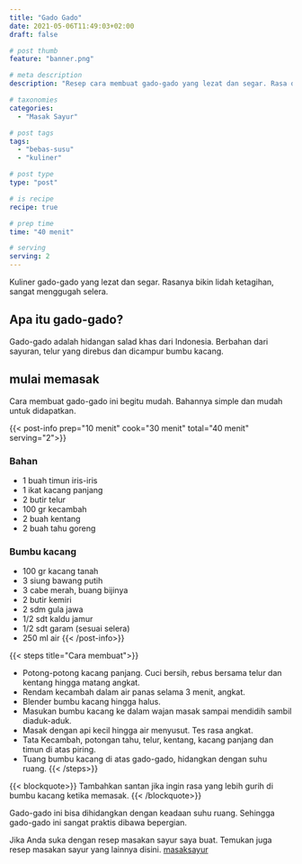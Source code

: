```yaml
---
title: "Gado Gado"
date: 2021-05-06T11:49:03+02:00
draft: false

# post thumb
feature: "banner.png"

# meta description
description: "Resep cara membuat gado-gado yang lezat dan segar. Rasa dari gado-gado ini membuat lidah ketagihan."

# taxonomies
categories:
  - "Masak Sayur"

# post tags
tags:
  - "bebas-susu"
  - "kuliner"

# post type
type: "post"

# is recipe
recipe: true

# prep time
time: "40 menit"

# serving
serving: 2
---
```

Kuliner gado-gado yang lezat dan segar. Rasanya bikin lidah ketagihan, sangat menggugah selera.

## Apa itu gado-gado?

Gado-gado adalah hidangan salad khas dari Indonesia. Berbahan dari sayuran, telur yang direbus dan dicampur bumbu kacang.

## mulai memasak

Cara membuat gado-gado ini begitu mudah. Bahannya simple dan mudah untuk didapatkan.

{{< post-info prep="10 menit" cook="30 menit" total="40 menit" serving="2">}}

### Bahan

-   1 buah timun iris-iris
-   1 ikat kacang panjang
-   2 butir telur
-   100 gr kecambah
-   2 buah kentang
-   2 buah tahu goreng

### Bumbu kacang

-   100 gr kacang tanah
-   3 siung bawang putih
-   3 cabe merah, buang bijinya
-   2 butir kemiri
-   2 sdm gula jawa
-   1/2 sdt kaldu jamur
-   1/2 sdt garam (sesuai selera)
-   250 ml air
{{< /post-info>}}

{{< steps title="Cara membuat">}}
-   Potong-potong kacang panjang. Cuci bersih, rebus bersama telur dan kentang hingga matang angkat.
-   Rendam kecambah dalam air panas selama 3 menit, angkat.
-   Blender bumbu kacang hingga halus.
-   Masukan bumbu kacang ke dalam wajan masak sampai mendidih sambil diaduk-aduk.
-   Masak dengan api kecil hingga air menyusut. Tes rasa angkat.
-   Tata Kecambah, potongan tahu, telur, kentang, kacang panjang dan timun di atas piring.
-   Tuang bumbu kacang di atas gado-gado, hidangkan dengan suhu ruang.
{{< /steps>}}

{{< blockquote>}}
Tambahkan santan jika ingin rasa yang lebih gurih di bumbu kacang ketika memasak.
{{< /blockquote>}}

Gado-gado ini bisa dihidangkan dengan keadaan suhu ruang. Sehingga gado-gado ini sangat praktis dibawa bepergian.

Jika Anda suka dengan resep masakan sayur saya buat. Temukan juga resep masakan sayur yang lainnya disini. [masaksayur](/categories/masak-sayur/)
